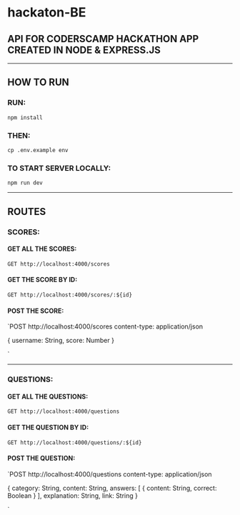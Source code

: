 # hackaton-BE

## API FOR CODERSCAMP HACKATHON APP CREATED IN NODE & EXPRESS.JS

---

## HOW TO RUN

### RUN:

`npm install`

### THEN:

`cp .env.example env`

### TO START SERVER LOCALLY:

`npm run dev`

---

## ROUTES

### SCORES:

#### GET ALL THE SCORES:

`GET http://localhost:4000/scores`

#### GET THE SCORE BY ID:

`GET http://localhost:4000/scores/:${id}`

#### POST THE SCORE:

`POST http://localhost:4000/scores
content-type: application/json

{
username: String,
score: Number
}

`

---

### QUESTIONS:

#### GET ALL THE QUESTIONS:

`GET http://localhost:4000/questions`

#### GET THE QUESTION BY ID:

`GET http://localhost:4000/questions/:${id}`

#### POST THE QUESTION:

`POST http://localhost:4000/questions
content-type: application/json

{
category: String,
content: String,
answers: [
{
 content: String,
correct: Boolean
}
],
explanation: String,
link: String
}

`
